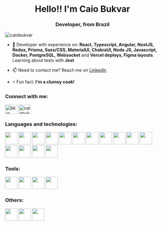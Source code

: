 <h1 align="center">Hello!! I'm Caio Bukvar</h1>
<h3 align="center">Developer, from Brazil</h3>

<p align="left"> <img src="https://komarev.com/ghpvc/?username=caiobukvar&label=Profile%20views&color=0e75b6&style=flat" alt="caiobukvar" /> </p>

- 🌱 Developer with experience on: **React, Typescript, Angular, NextJS, Redux, Prisma, Sass/CSS, MaterialUI, ChakraUI, Node.JS, Javascript, Docker, PostgreSQL, Websocket** and **Vercel deploys, Figma layouts**. Learning about tests with **Jest**

- 📫 Need to contact me? Reach me on [<a href='https://www.linkedin.com/in/caiobukvar/'>LinkedIn</a>](https://www.linkedin.com/in/caiobukvar/)

- ⚡ Fun fact: **I'm a clumsy cook!**

<h3 align="left">Connect with me:</h3>
<p align="left">
<a href="https://stackoverflow.com/users/bkvr" target="blank"><img align="center" src="https://raw.githubusercontent.com/rahuldkjain/github-profile-readme-generator/master/src/images/icons/Social/stack-overflow.svg" alt="bkvr" height="30" width="40" /></a>
<a href="https://linkedin.com/in/caiobukvar" target="blank"><img align="center" src="https://raw.githubusercontent.com/rahuldkjain/github-profile-readme-generator/master/src/images/icons/Social/linked-in-alt.svg" alt="caiobukvar" height="30" width="40" /></a>

<h3 align="left">Languages and technologies:</h3>
<p align="left">   
<img src="https://cdn.jsdelivr.net/gh/devicons/devicon/icons/javascript/javascript-original.svg" height="40" width="40"/>

<img src="https://cdn.jsdelivr.net/gh/devicons/devicon/icons/react/react-original.svg" height="40" width="40"/>

<img src="https://cdn.jsdelivr.net/gh/devicons/devicon/icons/nextjs/nextjs-original.svg" height="40" width="40" />

<img src="https://cdn.jsdelivr.net/gh/devicons/devicon/icons/typescript/typescript-original.svg" height="40" width="40"/>

<img src="https://cdn.jsdelivr.net/gh/devicons/devicon/icons/angularjs/angularjs-original.svg" height="40" width="40" />

<img src="https://cdn.jsdelivr.net/gh/devicons/devicon/icons/postgresql/postgresql-original.svg" height="40" width="40"/>

<img src="https://cdn.jsdelivr.net/gh/devicons/devicon/icons/docker/docker-original.svg" height="40" width="40"/>

<img src="https://cdn.jsdelivr.net/gh/devicons/devicon/icons/nodejs/nodejs-original-wordmark.svg" height="40" width="40"/>

<img src="https://cdn.jsdelivr.net/gh/devicons/devicon/icons/redux/redux-original.svg" height="40" width="40"/>

<img src="https://cdn.jsdelivr.net/gh/devicons/devicon/icons/html5/html5-original.svg" height="40" width="40"/>
          
<img src="https://cdn.jsdelivr.net/gh/devicons/devicon/icons/css3/css3-original.svg" height="40" width="40"/>

<img src="https://cdn.jsdelivr.net/gh/devicons/devicon/icons/sass/sass-original.svg" height="40" width="40"/>


<img src="https://cdn.jsdelivr.net/gh/devicons/devicon/icons/materialui/materialui-original.svg" height="40" width="40"/>
          
<img src="https://cdn.jsdelivr.net/gh/devicons/devicon/icons/socketio/socketio-original.svg" height="40" width="40"/>
          
<img src="https://cdn.jsdelivr.net/gh/devicons/devicon/icons/jest/jest-plain.svg" height="40" width="40"/>
</p>

<h3 align="left">Tools:</h3>      
<p align="left">  
<img src="https://cdn.jsdelivr.net/gh/devicons/devicon/icons/figma/figma-original.svg" height="40" width="40"/>

<img src="https://cdn.jsdelivr.net/gh/devicons/devicon/icons/git/git-original.svg" height="40" width="40"/>

<img src="https://cdn.jsdelivr.net/gh/devicons/devicon/icons/github/github-original.svg" height="40" width="40"/>

<img src="https://cdn.jsdelivr.net/gh/devicons/devicon/icons/gitlab/gitlab-original.svg" height="40" width="40"/>
 </p>

<h3 align="left">Others:</h3>
 <p align="left">  
<img src="https://cdn.jsdelivr.net/gh/devicons/devicon/icons/slack/slack-original.svg" height="40" width="40" />

<img src="https://cdn.jsdelivr.net/gh/devicons/devicon/icons/trello/trello-plain.svg" height="40" width="40"  />

<img src="https://cdn.jsdelivr.net/gh/devicons/devicon/icons/vscode/vscode-original.svg" height="40" width="40"/>
          </p>
